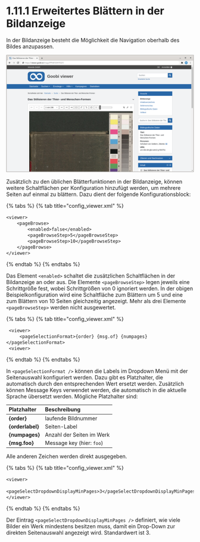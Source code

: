 # 1.11.1 Erweitertes Blättern in der Bildanzeige

In der Bildanzeige besteht die Möglichkeit die Navigation oberhalb des Bildes anzupassen.

![Bl&#xE4;ttern in 5er Schritten und alternative Anzeige im DropDown Men&#xFC;](../../../.gitbook/assets/conf_1.11.1.png)

Zusätzlich zu den üblichen Blätterfunktionen in der Bildanzeige, können weitere Schaltflächen per Konfiguration hinzufügt werden, um mehrere Seiten auf einmal zu blättern. Dazu dient der folgende Konfigurationsblock:

{% tabs %}
{% tab title="config\_viewer.xml" %}
```markup
<viewer>
    <pageBrowse>
        <enabled>false</enabled>
        <pageBrowseStep>5</pageBrowseStep>
        <pageBrowseStep>10</pageBrowseStep>
    </pageBrowse>
</viewer>
```
{% endtab %}
{% endtabs %}

Das Element `<enabled>` schaltet die zusätzlichen Schaltflächen in der Bildanzeige an oder aus. Die Elemente `<pageBrowseStep>` legen jeweils eine Schrittgröße fest, wobei Schrittgrößen von 0 ignoriert werden. In der obigen Beispielkonfiguration wird eine Schaltfläche zum Blättern um 5 und eine zum Blättern von 10 Seiten gleichzeitig angezeigt. Mehr als drei Elemente `<pageBrowseStep>` werden nicht ausgewertet.

{% tabs %}
{% tab title="config\_viewer.xml" %}
```markup
 <viewer>
     <pageSelectionFormat>{order} {msg.of} {numpages}</pageSelectionFormat>
 <viewer>
```
{% endtab %}
{% endtabs %}

In `<pageSelectionFormat />` können die Labels im Dropdown Menü mit der Seitenauswahl konfiguriert werden. Dazu gibt es Platzhalter, die automatisch durch den entsprechenden Wert ersetzt werden. Zusätzlich können Message Keys verwendet werden, die automatisch in die aktuelle Sprache übersetzt werden. Mögliche Platzhalter sind:

| Platzhalter | Beschreibung |
| :--- | :--- |
| **{order}** | laufende Bildnummer |
| **{orderlabel}** | Seiten-Label |
| **{numpages}** | Anzahl der Seiten im Werk |
| **{msg.foo}** | Message key \(hier: `foo`\) |

Alle anderen Zeichen werden direkt ausgegeben.

{% tabs %}
{% tab title="config\_viewer.xml" %}
```markup
<viewer>
    <pageSelectDropdownDisplayMinPages>3</pageSelectDropdownDisplayMinPages>
</viewer>
```
{% endtab %}
{% endtabs %}

Der Eintrag `<pageSelectDropdownDisplayMinPages />` definiert, wie viele Bilder ein Werk mindestens besitzen muss, damit ein Drop-Down zur direkten Seitenauswahl angezeigt wird. Standardwert ist 3.

